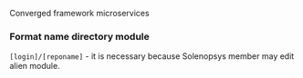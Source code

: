 Converged framework microservices

### Format name directory module
`[login]/[reponame]` -
it is necessary because Solenopsys member may edit alien module.
